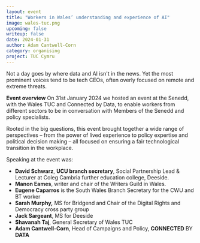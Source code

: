 ```yaml
---
layout: event
title: "Workers in Wales’ understanding and experience of AI"
image: wales-tuc.png
upcoming: false
writeup: false
date: 2024-01-31
author: Adam Cantwell-Corn
category: organising
project: TUC Cymru
---
```


Not a day goes by where data and AI isn't in the news. Yet the most prominent voices tend to be tech CEOs, often overly focused on remote and extreme threats.

<!--more-->

**Event overview**
On 31st January 2024 we hosted an event at the Senedd, with the Wales TUC and Connected by Data, to enable workers from different sectors to be in conversation with Members of the Senedd and policy specialists.

Rooted in the big questions, this event brought together a wide range of perspectives – from the power of lived experience to policy expertise and political decision making – all focused on ensuring a fair technological transition in the workplace.

Speaking at the event was: 

* **David Schwarz**, **UCU branch secretary**, Social Partnership Lead & Lecturer at Coleg Cambria further education college, Deeside.  
* **Manon Eames**, writer and chair of the Writers Guild in Wales. 
* **Eugene Caparros** is the South Wales Branch Secretary for the CWU and BT worker
* **Sarah Murphy,** MS for Bridgend and Chair of the Digital Rights and Democracy cross party group
* **Jack Sargeant**, MS for Deeside
* **Shavanah Taj**, General Secretary of Wales TUC
* **Adam Cantwell-Corn**, Head of Campaigns and Policy, **CONNECTED** BY **DATA**